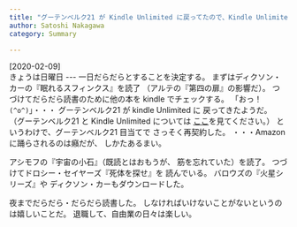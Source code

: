 ```yaml
---
title: "グーテンベルク21 が Kindle Unlimited に戻ってたので、Kindle Unlimited と再契約した；自由業の日々は楽しい"
author: Satoshi Nakagawa
category: Summary

---
```


[2020-02-09]  
 きょうは日曜日 ---
一日だらだらとすることを決定する。
まずはディクソン・カーの『眠れるスフィンクス』を読了
（アルテの『第四の扉』の影響だ）。
つづけてだらだら読書のために他の本を kindle でチェックする。
「おっ！ `(^o^)`」・・・
グーテンベルク21 が kindle Unlimited に
戻ってきたようだ。
（グーテンベルク21 と Kindle Unlimited については
[ここ](http://www.merapano.net/~satoshi/private/diary/2017-04-30-1.html)を見てください。）
というわけで、グーテンベルク21 目当てで
さっそく再契約した。
・・・Amazon に踊らされるのは癪だが、
しかたあるまい。

 アシモフの『宇宙の小石』（既読とはおもうが、
筋を忘れていた）を読了。
つづけてドロシー・セイヤーズ『死体を探せ』を
読んでいる。
バロウズの『火星シリーズ』や
ディクソン・カーもダウンロードした。

 夜までだらだら・だらだら読書した。
しなければいけないことがないというのは嬉しいことだ。
退職して、自由業の日々は楽しい。

